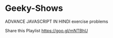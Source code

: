 # Geeky-Shows
ADVANCE JAVASCRIPT IN HINDI
exercise problems

Share this Playlist https://goo.gl/mNTBhU
